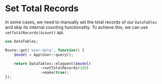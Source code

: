 # Set Total Records

In some cases, we need to manually set the total records of our `DataTables` and skip its internal counting functionality.
To achieve this, we can use `setTotalRecords($count)` api.

```php
use DataTables;

Route::get('user-data', function() {
	$model = App\User::query();

	return DataTables::eloquent($model)
				->setTotalRecords(100)
				->make(true);
});
```
